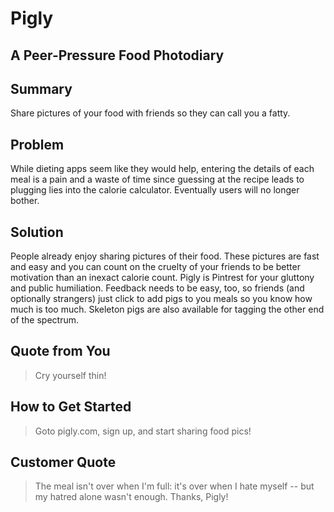 # Pigly #

<!-- 
> This material was originally posted [here](http://www.quora.com/What-is-Amazons-approach-to-product-development-and-product-management). It is reproduced here for posterities sake.

There is an approach called "working backwards" that is widely used at Amazon. They work backwards from the customer, rather than starting with an idea for a product and trying to bolt customers onto it. While working backwards can be applied to any specific product decision, using this approach is especially important when developing new products or features.

For new initiatives a product manager typically starts by writing an internal press release announcing the finished product. The target audience for the press release is the new/updated product's customers, which can be retail customers or internal users of a tool or technology. Internal press releases are centered around the customer problem, how current solutions (internal or external) fail, and how the new product will blow away existing solutions.

If the benefits listed don't sound very interesting or exciting to customers, then perhaps they're not (and shouldn't be built). Instead, the product manager should keep iterating on the press release until they've come up with benefits that actually sound like benefits. Iterating on a press release is a lot less expensive than iterating on the product itself (and quicker!).

If the press release is more than a page and a half, it is probably too long. Keep it simple. 3-4 sentences for most paragraphs. Cut out the fat. Don't make it into a spec. You can accompany the press release with a FAQ that answers all of the other business or execution questions so the press release can stay focused on what the customer gets. My rule of thumb is that if the press release is hard to write, then the product is probably going to suck. Keep working at it until the outline for each paragraph flows. 

Oh, and I also like to write press-releases in what I call "Oprah-speak" for mainstream consumer products. Imagine you're sitting on Oprah's couch and have just explained the product to her, and then you listen as she explains it to her audience. That's "Oprah-speak", not "Geek-speak".

Once the project moves into development, the press release can be used as a touchstone; a guiding light. The product team can ask themselves, "Are we building what is in the press release?" If they find they're spending time building things that aren't in the press release (overbuilding), they need to ask themselves why. This keeps product development focused on achieving the customer benefits and not building extraneous stuff that takes longer to build, takes resources to maintain, and doesn't provide real customer benefit (at least not enough to warrant inclusion in the press release).
 -->
 
## A Peer-Pressure Food Photodiary ##

## Summary ##
Share pictures of your food with friends so they can call you a fatty.

## Problem ##
While dieting apps seem like they would help, entering the details of each meal is a pain and a waste of time since guessing at the recipe leads to plugging lies into the calorie calculator.  Eventually users will no longer bother.

## Solution ##
People already enjoy sharing pictures of their food.  These pictures are fast and easy and you can count on the cruelty of your friends to be better motivation than an inexact calorie count.  Pigly is Pintrest for your gluttony and public humiliation.  Feedback needs to be easy, too, so friends (and optionally strangers) just click to add pigs to you meals so you know how much is too much.  Skeleton pigs are also available for tagging the other end of the spectrum.

## Quote from You ##
  > Cry yourself thin!

## How to Get Started ##
  > Goto pigly.com, sign up, and start sharing food pics!

## Customer Quote ##
  > The meal isn't over when I'm full: it's over when I hate myself -- but my hatred alone wasn't enough.  Thanks, Pigly!
<!--
## Closing and Call to Action ##
  > Wrap it up and give pointers where the reader should go next.
  -->